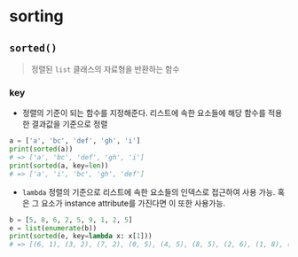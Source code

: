 # sorting

## `sorted()`

> 정렬된 `list` 클래스의 자료형을 반환하는 함수

### key

- 정렬의 기준이 되는 함수를 지정해준다. 리스트에 속한 요소들에 해당 함수를 적용한 결과값을 기준으로 정렬

```python
a = ['a', 'bc', 'def', 'gh', 'i']
print(sorted(a))
# => ['a', 'bc', 'def', 'gh', 'i']
print(sorted(a, key=len))
# => ['a', 'i', 'bc', 'gh', 'def']
```

- `lambda` 정렬의 기준으로 리스트에 속한 요소들의 인덱스로 접근하여 사용 가능. 혹은 그 요소가 instance attribute를 가진다면 이 또한 사용가능.

```python
b = [5, 8, 6, 2, 5, 9, 1, 2, 5]
e = list(enumerate(b))
print(sorted(e, key=lambda x: x[1]))
# => [(6, 1), (3, 2), (7, 2), (0, 5), (4, 5), (8, 5), (2, 6), (1, 8), (5, 9)]
```

